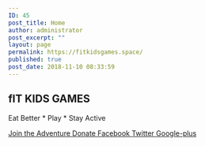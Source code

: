 ```yaml
---
ID: 45
post_title: Home
author: administrator
post_excerpt: ""
layout: page
permalink: https://fitkidsgames.space/
published: true
post_date: 2018-11-10 08:33:59
---
```

<h2>fIT KIDS GAMES</h2>		
			<p>Eat Better * Play * Stay Active</p>		
			<a href=" https://fitkidsgames.space/register" role="button" id="btnRegister">
						Join the Adventure
					</a>
			<a href="https://fitkidsgames.space/donation/" role="button">
						Donate
					</a>
							<a href="https://www.facebook.com" target="_blank">
					Facebook
				</a>
							<a href="https://twitter.com" target="_blank">
					Twitter
				</a>
							<a href="https://plus.google.com" target="_blank">
					Google-plus
				</a>